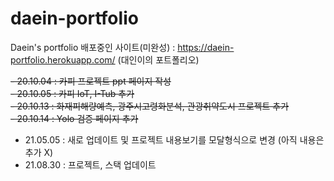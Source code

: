 # daein-portfolio
Daein's portfolio
배포중인 사이트(미완성) : https://daein-portfolio.herokuapp.com/ (대인이의 포트폴리오)  
  
~~- 20.10.04 : 카피 프로젝트 ppt 페이지 작성~~  
~~- 20.10.05 : 카피 IoT, I-Tub  추가~~  
~~- 20.10.13 : 화재피해량예측, 광주시고령화분석, 관광취약도시 프로젝트 추가~~  
~~- 20.10.14 : Yolo 검증 페이지 추가~~   

- 21.05.05 : 새로 업데이트 및 프로젝트 내용보기를 모달형식으로 변경 (아직 내용은 추가 X)  
- 21.08.30 : 프로젝트, 스택 업데이트
